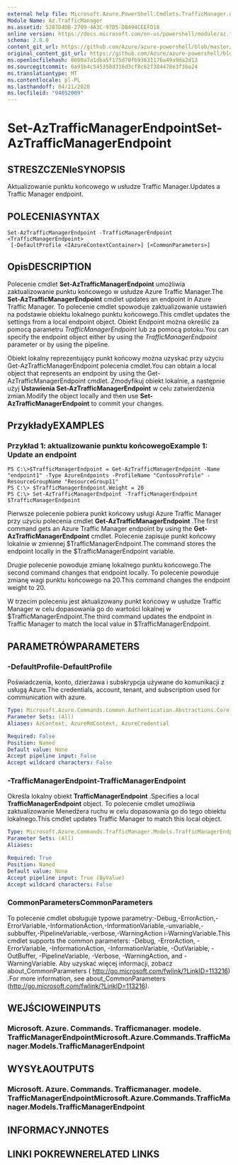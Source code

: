 ```yaml
---
external help file: Microsoft.Azure.PowerShell.Cmdlets.TrafficManager.dll-Help.xml
Module Name: Az.TrafficManager
ms.assetid: 5287D4DB-2709-4A3C-97D5-DB494CEEFD18
online version: https://docs.microsoft.com/en-us/powershell/module/az.trafficmanager/set-aztrafficmanagerendpoint
schema: 2.0.0
content_git_url: https://github.com/Azure/azure-powershell/blob/master/src/TrafficManager/TrafficManager/help/Set-AzTrafficManagerEndpoint.md
original_content_git_url: https://github.com/Azure/azure-powershell/blob/master/src/TrafficManager/TrafficManager/help/Set-AzTrafficManagerEndpoint.md
ms.openlocfilehash: 0000a7a1dba5f175d70fb93631176a49a9da2d13
ms.sourcegitcommit: 6a91b4c545350d316d3cf8c62f384478e3f3ba24
ms.translationtype: MT
ms.contentlocale: pl-PL
ms.lasthandoff: 04/21/2020
ms.locfileid: "94052009"
---
```

# <span data-ttu-id="ce85a-101">Set-AzTrafficManagerEndpoint</span><span class="sxs-lookup"><span data-stu-id="ce85a-101">Set-AzTrafficManagerEndpoint</span></span>

## <span data-ttu-id="ce85a-102">STRESZCZENIe</span><span class="sxs-lookup"><span data-stu-id="ce85a-102">SYNOPSIS</span></span>
<span data-ttu-id="ce85a-103">Aktualizowanie punktu końcowego w usłudze Traffic Manager.</span><span class="sxs-lookup"><span data-stu-id="ce85a-103">Updates a Traffic Manager endpoint.</span></span>

## <span data-ttu-id="ce85a-104">POLECENIA</span><span class="sxs-lookup"><span data-stu-id="ce85a-104">SYNTAX</span></span>

```
Set-AzTrafficManagerEndpoint -TrafficManagerEndpoint <TrafficManagerEndpoint>
 [-DefaultProfile <IAzureContextContainer>] [<CommonParameters>]
```

## <span data-ttu-id="ce85a-105">Opis</span><span class="sxs-lookup"><span data-stu-id="ce85a-105">DESCRIPTION</span></span>
<span data-ttu-id="ce85a-106">Polecenie cmdlet **Set-AzTrafficManagerEndpoint** umożliwia zaktualizowanie punktu końcowego w usłudze Azure Traffic Manager.</span><span class="sxs-lookup"><span data-stu-id="ce85a-106">The **Set-AzTrafficManagerEndpoint** cmdlet updates an endpoint in Azure Traffic Manager.</span></span>
<span data-ttu-id="ce85a-107">To polecenie cmdlet spowoduje zaktualizowanie ustawień na podstawie obiektu lokalnego punktu końcowego.</span><span class="sxs-lookup"><span data-stu-id="ce85a-107">This cmdlet updates the settings from a local endpoint object.</span></span>
<span data-ttu-id="ce85a-108">Obiekt Endpoint można określić za pomocą parametru *TrafficManagerEndpoint* lub za pomocą potoku.</span><span class="sxs-lookup"><span data-stu-id="ce85a-108">You can specify the endpoint object either by using the *TrafficManagerEndpoint* parameter or by using the pipeline.</span></span>

<span data-ttu-id="ce85a-109">Obiekt lokalny reprezentujący punkt końcowy można uzyskać przy użyciu Get-AzTrafficManagerEndpoint polecenia cmdlet.</span><span class="sxs-lookup"><span data-stu-id="ce85a-109">You can obtain a local object that represents an endpoint by using the Get-AzTrafficManagerEndpoint cmdlet.</span></span>
<span data-ttu-id="ce85a-110">Zmodyfikuj obiekt lokalnie, a następnie użyj **Ustawienia Set-AzTrafficManagerEndpoint** w celu zatwierdzenia zmian.</span><span class="sxs-lookup"><span data-stu-id="ce85a-110">Modify the object locally and then use **Set-AzTrafficManagerEndpoint** to commit your changes.</span></span>

## <span data-ttu-id="ce85a-111">Przykłady</span><span class="sxs-lookup"><span data-stu-id="ce85a-111">EXAMPLES</span></span>

### <span data-ttu-id="ce85a-112">Przykład 1: aktualizowanie punktu końcowego</span><span class="sxs-lookup"><span data-stu-id="ce85a-112">Example 1: Update an endpoint</span></span>
```
PS C:\>$TrafficManagerEndpoint = Get-AzTrafficManagerEndpoint -Name "endpoint1" -Type AzureEndpoints -ProfileName "ContosoProfile" -ResourceGroupName "ResourceGroup11"
PS C:\> $TrafficManagerEndpoint.Weight = 20
PS C:\> Set-AzTrafficManagerEndpoint -TrafficManagerEndpoint $TrafficManagerEndpoint
```

<span data-ttu-id="ce85a-113">Pierwsze polecenie pobiera punkt końcowy usługi Azure Traffic Manager przy użyciu polecenia cmdlet **Get-AzTrafficManagerEndpoint** .</span><span class="sxs-lookup"><span data-stu-id="ce85a-113">The first command gets an Azure Traffic Manager endpoint by using the **Get-AzTrafficManagerEndpoint** cmdlet.</span></span>
<span data-ttu-id="ce85a-114">Polecenie zapisuje punkt końcowy lokalnie w zmiennej $TrafficManagerEndpoint.</span><span class="sxs-lookup"><span data-stu-id="ce85a-114">The command stores the endpoint locally in the $TrafficManagerEndpoint variable.</span></span>

<span data-ttu-id="ce85a-115">Drugie polecenie powoduje zmianę lokalnego punktu końcowego.</span><span class="sxs-lookup"><span data-stu-id="ce85a-115">The second command changes that endpoint locally.</span></span>
<span data-ttu-id="ce85a-116">To polecenie powoduje zmianę wagi punktu końcowego na 20.</span><span class="sxs-lookup"><span data-stu-id="ce85a-116">This command changes the endpoint weight to 20.</span></span>

<span data-ttu-id="ce85a-117">W trzecim poleceniu jest aktualizowany punkt końcowy w usłudze Traffic Manager w celu dopasowania go do wartości lokalnej w $TrafficManagerEndpoint.</span><span class="sxs-lookup"><span data-stu-id="ce85a-117">The third command updates the endpoint in Traffic Manager to match the local value in $TrafficManagerEndpoint.</span></span>

## <span data-ttu-id="ce85a-118">PARAMETRÓW</span><span class="sxs-lookup"><span data-stu-id="ce85a-118">PARAMETERS</span></span>

### <span data-ttu-id="ce85a-119">-DefaultProfile</span><span class="sxs-lookup"><span data-stu-id="ce85a-119">-DefaultProfile</span></span>
<span data-ttu-id="ce85a-120">Poświadczenia, konto, dzierżawa i subskrypcja używane do komunikacji z usługą Azure.</span><span class="sxs-lookup"><span data-stu-id="ce85a-120">The credentials, account, tenant, and subscription used for communication with azure.</span></span>

```yaml
Type: Microsoft.Azure.Commands.Common.Authentication.Abstractions.Core.IAzureContextContainer
Parameter Sets: (All)
Aliases: AzContext, AzureRmContext, AzureCredential

Required: False
Position: Named
Default value: None
Accept pipeline input: False
Accept wildcard characters: False
```

### <span data-ttu-id="ce85a-121">-TrafficManagerEndpoint</span><span class="sxs-lookup"><span data-stu-id="ce85a-121">-TrafficManagerEndpoint</span></span>
<span data-ttu-id="ce85a-122">Określa lokalny obiekt **TrafficManagerEndpoint** .</span><span class="sxs-lookup"><span data-stu-id="ce85a-122">Specifies a local **TrafficManagerEndpoint** object.</span></span>
<span data-ttu-id="ce85a-123">To polecenie cmdlet umożliwia zaktualizowanie Menedżera ruchu w celu dopasowania go do tego obiektu lokalnego.</span><span class="sxs-lookup"><span data-stu-id="ce85a-123">This cmdlet updates Traffic Manager to match this local object.</span></span>

```yaml
Type: Microsoft.Azure.Commands.TrafficManager.Models.TrafficManagerEndpoint
Parameter Sets: (All)
Aliases:

Required: True
Position: Named
Default value: None
Accept pipeline input: True (ByValue)
Accept wildcard characters: False
```

### <span data-ttu-id="ce85a-124">CommonParameters</span><span class="sxs-lookup"><span data-stu-id="ce85a-124">CommonParameters</span></span>
<span data-ttu-id="ce85a-125">To polecenie cmdlet obsługuje typowe parametry:-Debug,-ErrorAction,-ErrorVariable,-InformationAction,-InformationVariable,-unvariable,-subbuffer,-PipelineVariable,-verbose,-WarningAction i-WarningVariable.</span><span class="sxs-lookup"><span data-stu-id="ce85a-125">This cmdlet supports the common parameters: -Debug, -ErrorAction, -ErrorVariable, -InformationAction, -InformationVariable, -OutVariable, -OutBuffer, -PipelineVariable, -Verbose, -WarningAction, and -WarningVariable.</span></span> <span data-ttu-id="ce85a-126">Aby uzyskać więcej informacji, zobacz about_CommonParameters ( http://go.microsoft.com/fwlink/?LinkID=113216) .</span><span class="sxs-lookup"><span data-stu-id="ce85a-126">For more information, see about_CommonParameters (http://go.microsoft.com/fwlink/?LinkID=113216).</span></span>

## <span data-ttu-id="ce85a-127">WEJŚCIOWE</span><span class="sxs-lookup"><span data-stu-id="ce85a-127">INPUTS</span></span>

### <span data-ttu-id="ce85a-128">Microsoft. Azure. Commands. Trafficmanager. modele. TrafficManagerEndpoint</span><span class="sxs-lookup"><span data-stu-id="ce85a-128">Microsoft.Azure.Commands.TrafficManager.Models.TrafficManagerEndpoint</span></span>

## <span data-ttu-id="ce85a-129">WYSYŁA</span><span class="sxs-lookup"><span data-stu-id="ce85a-129">OUTPUTS</span></span>

### <span data-ttu-id="ce85a-130">Microsoft. Azure. Commands. Trafficmanager. modele. TrafficManagerEndpoint</span><span class="sxs-lookup"><span data-stu-id="ce85a-130">Microsoft.Azure.Commands.TrafficManager.Models.TrafficManagerEndpoint</span></span>

## <span data-ttu-id="ce85a-131">INFORMACYJN</span><span class="sxs-lookup"><span data-stu-id="ce85a-131">NOTES</span></span>

## <span data-ttu-id="ce85a-132">LINKI POKREWNE</span><span class="sxs-lookup"><span data-stu-id="ce85a-132">RELATED LINKS</span></span>
